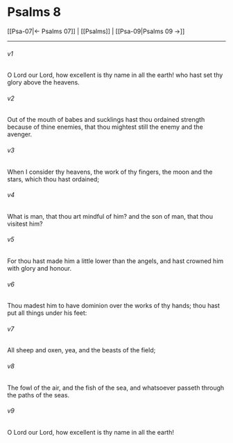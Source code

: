 # Psalms 8

[[Psa-07|← Psalms 07]] | [[Psalms]] | [[Psa-09|Psalms 09 →]]
***

###### v1
O Lord our Lord, how excellent is thy name in all the earth! who hast set thy glory above the heavens.
###### v2
Out of the mouth of babes and sucklings hast thou ordained strength because of thine enemies, that thou mightest still the enemy and the avenger.
###### v3
When I consider thy heavens, the work of thy fingers, the moon and the stars, which thou hast ordained;
###### v4
What is man, that thou art mindful of him? and the son of man, that thou visitest him?
###### v5
For thou hast made him a little lower than the angels, and hast crowned him with glory and honour.
###### v6
Thou madest him to have dominion over the works of thy hands; thou hast put all things under his feet:
###### v7
All sheep and oxen, yea, and the beasts of the field;
###### v8
The fowl of the air, and the fish of the sea, and whatsoever passeth through the paths of the seas.
###### v9
O Lord our Lord, how excellent is thy name in all the earth! 
